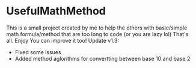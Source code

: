 # UsefulMathMethod
This is a small project created by me to help the others with basic/simple math formula/method that are too long to code (or you are lazy lol)
That's all. Enjoy
You can improve it too!
Update v1.3:
+ Fixed some issues
+ Added method aglorithms for convertting between base 10 and base 2
